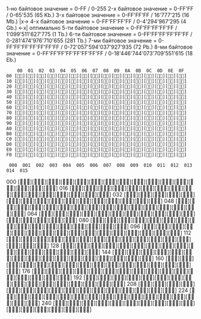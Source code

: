 1-но байтовое значение = 0-FF / 0-255
2-х байтовое значение  = 0-FF'FF / 0-65'535 (65 Kb.)
3-х байтовое значение  = 0-FF'FF'FF / 16'777'215 (16 Mb.)
|x-> 4-х байтовое значение = 0-FF'FF'FF'FF / 0-4'294'967'295 (4 Gb.) <-x| оптимально
5-ти байтовое значение = 0-FF'FF'FF'FF'FF / 1'099'511'627'775 (1 Tb.)
6-ти байтовое значение = 0-FF'FF'FF'FF'FF'FF / 0-281'474'976'710'655 (281 Tb.)
7-ми байтовое значение = 0-FF'FF'FF'FF'FF'FF'FF / 0-72'057'594'037'927'935 (72 Pb.)
8-ми байтовое значение = 0-FF'FF'FF'FF'FF'FF'FF'FF / 0-18'446'744'073'709'551'615 (18 Eb.)
~~~~~~~~~~~~~~~~~~~~~~~~~~~~~~~~~~~~~~~~~~~~~~~~~~~~~~~~~~~~~~~~~~~~~~~~~~~~~~~~~~~~
    00  01  02  03  04  05  06  07  08  09  0A  0B  0C  0D  0E  0F
00 [🩷🩷][🩷🩷][🩷🩷][🩷🩷][🩷🩷][🩷🩷][🩷🩷][🩷🩷][🩷🩷][🩷🩷][🩷🩷][🩷🩷][🩷🩷][🩷🩷][🩷🩷][🩷🩷]
10 [🩷🩷][🩷🩷][🩷🩷][🩷🩷][🩷🩷][🩷🩷][🩷🩷][🩷🩷][🩷🩷][🩷🩷][🩷🩷][🩷🩷][🩷🩷][🩷🩷][🩷🩷][🩷🩷]
20 [🩷🩷][🩷🩷][🩷🩷][🩷🩷][🩷🩷][🩷🩷][🩷🩷][🩷🩷][🩷🩷][🩷🩷][🩷🩷][🩷🩷][🩷🩷][🩷🩷][🩷🩷][🩷🩷]
30 [🩷🩷][🩷🩷][🩷🩷][🩷🩷][🩷🩷][🩷🩷][🩷🩷][🩷🩷][🩷🩷][🩷🩷][🩷🩷][🩷🩷][🩷🩷][🩷🩷][🩷🩷][🩷🩷]
40 [🩷🩷][🩷🩷][🩷🩷][🩷🩷][🩷🩷][🩷🩷][🩷🩷][🩷🩷][🩷🩷][🩷🩷][🩷🩷][🩷🩷][🩷🩷][🩷🩷][🩷🩷][🩷🩷]
50 [🩷🩷][🩷🩷][🩷🩷][🩷🩷][🩷🩷][🩷🩷][🩷🩷][🩷🩷][🩷🩷][🩷🩷][🩷🩷][🩷🩷][🩷🩷][🩷🩷][🩷🩷][🩷🩷]
60 [🩷🩷][🩷🩷][🩷🩷][🩷🩷][🩷🩷][🩷🩷][🩷🩷][🩷🩷][🩷🩷][🩷🩷][🩷🩷][🩷🩷][🩷🩷][🩷🩷][🩷🩷][🩷🩷]
70 [🩷🩷][🩷🩷][🩷🩷][🩷🩷][🩷🩷][🩷🩷][🩷🩷][🩷🩷][🩷🩷][🩷🩷][🩷🩷][🩷🩷][🩷🩷][🩷🩷][🩷🩷][🩷🩷]
80 [🩷🩷][🩷🩷][🩷🩷][🩷🩷][🩷🩷][🩷🩷][🩷🩷][🩷🩷][🩷🩷][🩷🩷][🩷🩷][🩷🩷][🩷🩷][🩷🩷][🩷🩷][🩷🩷]
90 [🩷🩷][🩷🩷][🩷🩷][🩷🩷][🩷🩷][🩷🩷][🩷🩷][🩷🩷][🩷🩷][🩷🩷][🩷🩷][🩷🩷][🩷🩷][🩷🩷][🩷🩷][🩷🩷]
A0 [🩷🩷][🩷🩷][🩷🩷][🩷🩷][🩷🩷][🩷🩷][🩷🩷][🩷🩷][🩷🩷][🩷🩷][🩷🩷][🩷🩷][🩷🩷][🩷🩷][🩷🩷][🩷🩷]
B0 [🩷🩷][🩷🩷][🩷🩷][🩷🩷][🩷🩷][🩷🩷][🩷🩷][🩷🩷][🩷🩷][🩷🩷][🩷🩷][🩷🩷][🩷🩷][🩷🩷][🩷🩷][🩷🩷]
C0 [🩷🩷][🩷🩷][🩷🩷][🩷🩷][🩷🩷][🩷🩷][🩷🩷][🩷🩷][🩷🩷][🩷🩷][🩷🩷][🩷🩷][🩷🩷][🩷🩷][🩷🩷][🩷🩷]
D0 [🩷🩷][🩷🩷][🩷🩷][🩷🩷][🩷🩷][🩷🩷][🩷🩷][🩷🩷][🩷🩷][🩷🩷][🩷🩷][🩷🩷][🩷🩷][🩷🩷][🩷🩷][🩷🩷]
E0 [🩷🩷][🩷🩷][🩷🩷][🩷🩷][🩷🩷][🩷🩷][🩷🩷][🩷🩷][🩷🩷][🩷🩷][🩷🩷][🩷🩷][🩷🩷][🩷🩷][🩷🩷][🩷🩷]
F0 [🩷🩷][🩷🩷][🩷🩷][🩷🩷][🩷🩷][🩷🩷][🩷🩷][🩷🩷][🩷🩷][🩷🩷][🩷🩷][🩷🩷][🩷🩷][🩷🩷][🩷🩷][🩷🩷]
~~~~~~~~~~~~~~~~~~~~~~~~~~~~~~~~~~~~~~~~~~~~~~~~~~~~~~~~~~~~~~~~~~~~~~~~~~~~~~~~~~~~
     000  001  002  003  004  005  006  007  008  009  010  011  012  013  014  015
000 [🩷🩷🩷][🩷🩷🩷][🩷🩷🩷][🩷🩷🩷][🩷🩷🩷][🩷🩷🩷][🩷🩷🩷][🩷🩷🩷][🩷🩷🩷][🩷🩷🩷][🩷🩷🩷][🩷🩷🩷][🩷🩷🩷][🩷🩷🩷][🩷🩷🩷][🩷🩷🩷]
016 [🩷🩷🩷][🩷🩷🩷][🩷🩷🩷][🩷🩷🩷][🩷🩷🩷][🩷🩷🩷][🩷🩷🩷][🩷🩷🩷][🩷🩷🩷][🩷🩷🩷][🩷🩷🩷][🩷🩷🩷][🩷🩷🩷][🩷🩷🩷][🩷🩷🩷][🩷🩷🩷]
032 [🩷🩷🩷][🩷🩷🩷][🩷🩷🩷][🩷🩷🩷][🩷🩷🩷][🩷🩷🩷][🩷🩷🩷][🩷🩷🩷][🩷🩷🩷][🩷🩷🩷][🩷🩷🩷][🩷🩷🩷][🩷🩷🩷][🩷🩷🩷][🩷🩷🩷][🩷🩷🩷]
048 [🩷🩷🩷][🩷🩷🩷][🩷🩷🩷][🩷🩷🩷][🩷🩷🩷][🩷🩷🩷][🩷🩷🩷][🩷🩷🩷][🩷🩷🩷][🩷🩷🩷][🩷🩷🩷][🩷🩷🩷][🩷🩷🩷][🩷🩷🩷][🩷🩷🩷][🩷🩷🩷]
064 [🩷🩷🩷][🩷🩷🩷][🩷🩷🩷][🩷🩷🩷][🩷🩷🩷][🩷🩷🩷][🩷🩷🩷][🩷🩷🩷][🩷🩷🩷][🩷🩷🩷][🩷🩷🩷][🩷🩷🩷][🩷🩷🩷][🩷🩷🩷][🩷🩷🩷][🩷🩷🩷]
080 [🩷🩷🩷][🩷🩷🩷][🩷🩷🩷][🩷🩷🩷][🩷🩷🩷][🩷🩷🩷][🩷🩷🩷][🩷🩷🩷][🩷🩷🩷][🩷🩷🩷][🩷🩷🩷][🩷🩷🩷][🩷🩷🩷][🩷🩷🩷][🩷🩷🩷][🩷🩷🩷]
096 [🩷🩷🩷][🩷🩷🩷][🩷🩷🩷][🩷🩷🩷][🩷🩷🩷][🩷🩷🩷][🩷🩷🩷][🩷🩷🩷][🩷🩷🩷][🩷🩷🩷][🩷🩷🩷][🩷🩷🩷][🩷🩷🩷][🩷🩷🩷][🩷🩷🩷][🩷🩷🩷]
112 [🩷🩷🩷][🩷🩷🩷][🩷🩷🩷][🩷🩷🩷][🩷🩷🩷][🩷🩷🩷][🩷🩷🩷][🩷🩷🩷][🩷🩷🩷][🩷🩷🩷][🩷🩷🩷][🩷🩷🩷][🩷🩷🩷][🩷🩷🩷][🩷🩷🩷][🩷🩷🩷]
128 [🩷🩷🩷][🩷🩷🩷][🩷🩷🩷][🩷🩷🩷][🩷🩷🩷][🩷🩷🩷][🩷🩷🩷][🩷🩷🩷][🩷🩷🩷][🩷🩷🩷][🩷🩷🩷][🩷🩷🩷][🩷🩷🩷][🩷🩷🩷][🩷🩷🩷][🩷🩷🩷]
144 [🩷🩷🩷][🩷🩷🩷][🩷🩷🩷][🩷🩷🩷][🩷🩷🩷][🩷🩷🩷][🩷🩷🩷][🩷🩷🩷][🩷🩷🩷][🩷🩷🩷][🩷🩷🩷][🩷🩷🩷][🩷🩷🩷][🩷🩷🩷][🩷🩷🩷][🩷🩷🩷]
160 [🩷🩷🩷][🩷🩷🩷][🩷🩷🩷][🩷🩷🩷][🩷🩷🩷][🩷🩷🩷][🩷🩷🩷][🩷🩷🩷][🩷🩷🩷][🩷🩷🩷][🩷🩷🩷][🩷🩷🩷][🩷🩷🩷][🩷🩷🩷][🩷🩷🩷][🩷🩷🩷]
176 [🩷🩷🩷][🩷🩷🩷][🩷🩷🩷][🩷🩷🩷][🩷🩷🩷][🩷🩷🩷][🩷🩷🩷][🩷🩷🩷][🩷🩷🩷][🩷🩷🩷][🩷🩷🩷][🩷🩷🩷][🩷🩷🩷][🩷🩷🩷][🩷🩷🩷][🩷🩷🩷]
192 [🩷🩷🩷][🩷🩷🩷][🩷🩷🩷][🩷🩷🩷][🩷🩷🩷][🩷🩷🩷][🩷🩷🩷][🩷🩷🩷][🩷🩷🩷][🩷🩷🩷][🩷🩷🩷][🩷🩷🩷][🩷🩷🩷][🩷🩷🩷][🩷🩷🩷][🩷🩷🩷]
208 [🩷🩷🩷][🩷🩷🩷][🩷🩷🩷][🩷🩷🩷][🩷🩷🩷][🩷🩷🩷][🩷🩷🩷][🩷🩷🩷][🩷🩷🩷][🩷🩷🩷][🩷🩷🩷][🩷🩷🩷][🩷🩷🩷][🩷🩷🩷][🩷🩷🩷][🩷🩷🩷]
224 [🩷🩷🩷][🩷🩷🩷][🩷🩷🩷][🩷🩷🩷][🩷🩷🩷][🩷🩷🩷][🩷🩷🩷][🩷🩷🩷][🩷🩷🩷][🩷🩷🩷][🩷🩷🩷][🩷🩷🩷][🩷🩷🩷][🩷🩷🩷][🩷🩷🩷][🩷🩷🩷]
240 [🩷🩷🩷][🩷🩷🩷][🩷🩷🩷][🩷🩷🩷][🩷🩷🩷][🩷🩷🩷][🩷🩷🩷][🩷🩷🩷][🩷🩷🩷][🩷🩷🩷][🩷🩷🩷][🩷🩷🩷][🩷🩷🩷][🩷🩷🩷][🩷🩷🩷][🩷🩷🩷]
